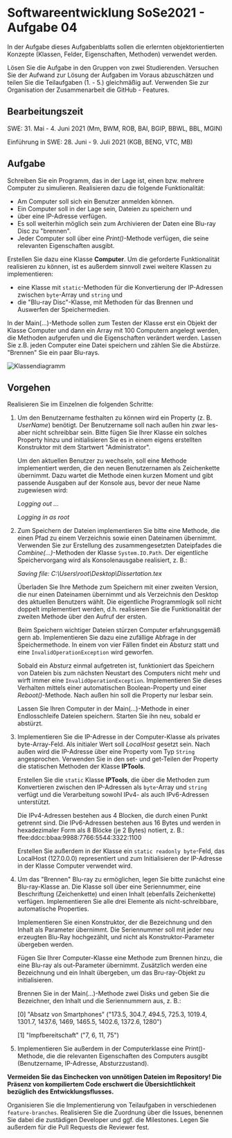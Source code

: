 # Softwareentwicklung SoSe2021 - Aufgabe 04

In der Aufgabe dieses Aufgabenblatts sollen die erlernten objektorientierten Konzepte  (Klassen, Felder, Eigenschaften, Methoden) verwendet werden.

Lösen Sie die Aufgabe in den Gruppen von zwei Studierenden. Versuchen Sie der Aufwand zur Lösung der Aufgaben im Voraus abzuschätzen und teilen Sie die Teilaufgaben (1. - 5.) gleichmäßig auf. Verwenden Sie zur Organisation der Zusammenarbeit die GitHub - Features.

## Bearbeitungszeit

SWE: 31. Mai - 4. Juni 2021 (Mm, BWM, ROB, BAI, BGIP, BBWL, BBL, MGIN)

Einführung in SWE: 28. Juni - 9. Juli 2021 (KGB, BENG, VTC, MB)

## Aufgabe

Schreiben Sie ein Programm, das in der Lage ist, einen bzw. mehrere Computer zu simulieren. Realisieren dazu die folgende Funktionalität:

+ Am Computer soll sich ein Benutzer anmelden können.
+ Ein Computer soll in der Lage sein, Dateien zu speichern und
+ über eine IP-Adresse verfügen.
+ Es soll weiterhin möglich sein zum Archivieren der Daten eine Blu-ray Disc zu "brennen".
+ Jeder Computer soll über eine *Print()*-Methode verfügen, die seine relevanten Eigenschaften ausgibt.

Erstellen Sie dazu eine Klasse **Computer**. Um die geforderte Funktionalität realisieren zu können, ist es außerdem sinnvoll zwei weitere Klassen zu implementieren:

+ eine Klasse mit `static`-Methoden für die Konvertierung der IP-Adressen zwischen `byte`-Array und `string` und
+ die "Blu-ray Disc"-Klasse, mit Methoden für das Brennen und Auswerfen der Speichermedien.

In der Main(...)-Methode sollen zum Testen der Klasse erst ein Objekt der Klasse Computer und dann ein Array mit 100 Computern angelegt werden, die Methoden aufgerufen und die Eigenschaften verändert werden. Lassen Sie z.B. jeden Computer eine Datei speichern und zählen Sie die Abstürze. "Brennen" Sie ein paar Blu-rays.

![Klassendiagramm](http://www.plantuml.com/plantuml/png/fPF1Qy8m5CRl-IjoJDcy3Gz5nEaO2ZAATgUnmslxfeKq6KbQ4V5_twkjmNLKn5rIalo-bozzNoRMWN5b8LagmLe-qyLtwT2m0-ESF_1tY-OD2kGXjyxaQiD7emswyPZnq_vwbxjqMrD2uUvCXmqRaAhIUTQoSx0p0tQB6QqdMijkBQZmDPSelcZeAzF18d3R5dlartKhf3ETwAmkekSiCsZjdnlIrrwucvP6JMLfO2ya92ZzgQbM3fNpy-G4nReMXAH0cdKEZOZiEl6_Ngn0PM4zw29WHzvsPX75MalB3Yr-i0vSdXx9fa78j99xyhpKASYvjivVfulx2yTwVG84DFCmsJly-0okAAkdVsY7zseRFDRUkQX0bfTTRYhqwyZtlShX3KglQtia0iQERTkQoFYkhT7a81SlLA2a37HUmB8ELjzJcpKvwzk-8Pi1kMBdcF71OEn3zMknjJn1bPM5_040)

## Vorgehen

Realisieren Sie im Einzelnen die folgenden Schritte:

1. Um den Benutzername festhalten zu können wird ein Property (z. B. *UserName*) benötigt. Der Benutzername soll nach außen hin zwar les- aber nicht schreibbar sein. Bitte fügen Sie Ihrer Klasse ein solches Property hinzu und initialisieren Sie es in einem eigens erstellten Konstruktor mit dem Startwert "Administrator".

    Um den aktuellen Benutzer zu wechseln, soll eine Methode implementiert werden, die den neuen Benutzernamen als Zeichenkette übernimmt. Dazu wartet die Methode einen kurzen Moment und gibt passende Ausgaben auf der Konsole aus, bevor der neue Name zugewiesen wird:

      *Logging out ...*

      *Logging in as root*

2. Zum Speichern der Dateien implementieren Sie bitte eine Methode, die einen Pfad zu einem Verzeichnis sowie einen Dateinamen übernimmt. Verwenden Sie zur Erstellung des zusammengesetzten Dateipfades die *Combine(...)*-Methoden der Klasse `System.IO.Path`. Der eigentliche Speichervorgang wird als Konsolenausgabe realisiert, z. B.:

      *Saving file: C:\Users\root\Desktop\Dissertation.tex*

    Überladen Sie Ihre Methode zum Speichern mit einer zweiten Version, die nur einen Dateinamen übernimmt und als Verzeichnis den Desktop des aktuellen Benutzers wählt. Die eigentliche Programmlogik soll nicht doppelt implementiert werden, d.h. realisieren Sie die Funktionalität der zweiten Methode über den Aufruf der ersten.

    Beim Speichern wichtiger Dateien stürzen Computer erfahrungsgemäß gern ab. Implementieren Sie dazu eine zufällige Abfrage in der Speichermethode. In einem von vier Fällen findet ein Absturz statt und eine `InvalidOperationException` wird geworfen.

    Sobald ein Absturz einmal aufgetreten ist, funktioniert das Speichern von Dateien bis zum nächsten Neustart des Computers nicht mehr und wirft immer eine `InvalidOperationException`. Implementieren Sie dieses Verhalten mittels einer automatischen Boolean-Property und einer *Reboot()*-Methode. Nach außen hin soll die Property nur lesbar sein.

    Lassen Sie Ihren Computer in der Main(...)-Methode in einer Endlosschleife Dateien speichern. Starten Sie ihn neu, sobald er abstürzt.

3.  Implementieren Sie die IP-Adresse in der Computer-Klasse als privates byte-Array-Feld. Als initialer Wert soll *LocalHost* gesetzt sein. Nach außen wird die IP-Adresse über eine Property vom Typ `String` angesprochen. Verwenden Sie in den set- und get-Teilen der Property die statischen Methoden der Klasse **IPTools**.

    Erstellen Sie die `static` Klasse **IPTools**, die über die Methoden zum Konvertieren zwischen den IP-Adressen als `byte`-Array und `string` verfügt und die Verarbeitung sowohl IPv4- als auch IPv6-Adressen unterstützt.

    Die IPv4-Adressen bestehen aus 4 Blocken, die durch einen Punkt getrennt sind. Die IPv6-Adressen bestehen aus 16 Bytes und werden in hexadezimaler Form als 8 Blöcke (je 2 Bytes) notiert, z. B.: ffee:ddcc:bbaa:9988:7766:5544:3322:1100

    Erstellen Sie außerdem in der Klasse ein `static readonly byte`-Feld, das LocalHost (127.0.0.0) representiert und zum Initialisieren der IP-Adresse in der Klasse Computer verwendet wird.


4. Um das "Brennen" Blu-ray zu ermöglichen, legen Sie bitte zunächst eine Blu-ray-Klasse an. Die Klasse soll über eine Seriennummer, eine Beschriftung (Zeichenkette) und einen Inhalt (ebenfalls Zeichenkette) verfügen. Implementieren Sie alle drei Elemente als nicht-schreibbare, automatische Properties.

    Implementieren Sie einen Konstruktor, der die Bezeichnung und den Inhalt als Parameter übernimmt. Die Seriennummer soll mit jeder neu erzeugten Blu-Ray hochgezählt, und nicht als Konstruktor-Parameter übergeben werden.

    Fügen Sie Ihrer Computer-Klasse eine Methode zum Brennen hinzu, die eine Blu-ray als out-Parameter übernimmt. Zusätzlich werden eine Bezeichnung und ein Inhalt übergeben, um das Bru-ray-Objekt zu initialisieren.

    Brennen Sie in der Main(...)-Methode zwei Disks und geben Sie die Bezeichner, den Inhalt und die Seriennummern aus, z. B.:

      [0] "Absatz von Smartphones" ("173.5, 304.7, 494.5, 725.3, 1019.4, 1301.7, 1437.6, 1469, 1465.5, 1402.6, 1372.6, 1280")

      [1] "Impfbereitschaft" ("7, 6, 11, 75")

5. Implementieren Sie außerdem in der Computerklasse eine Print()-Methode, die die relevanten Eigenschaften des Computers ausgibt (Benutzername, IP-Adresse, Absturzzustand).

**Vermeiden Sie das Einchecken von unnötigen Dateien im Repository! Die Präsenz von kompiliertem Code erschwert die Übersichtlichkeit bezüglich des Entwicklungsflusses.**

Organisieren Sie die Implementierung von Teilaufgaben in verschiedenen `feature-branches`. Realisieren Sie die Zuordnung über die Issues, benennen Sie dabei die zustädigen Developer und ggf. die Milestones. Legen Sie außerdem für die Pull Requests die Reviewer fest.

